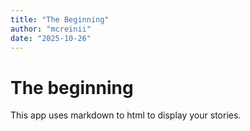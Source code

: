 ```yaml
---
title: "The Beginning"
author: "mcreinii"
date: "2025-10-26"
---
```


# The beginning
This app uses markdown to html to display your stories.
